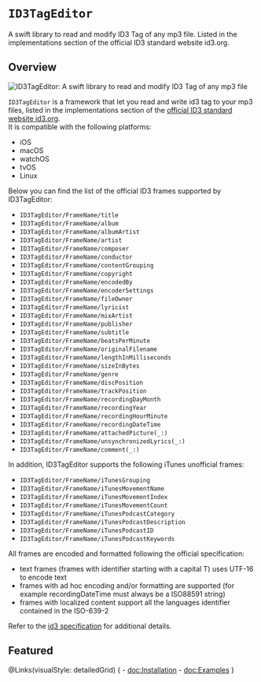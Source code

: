 # ``ID3TagEditor``

A swift library to read and modify ID3 Tag of any mp3 file. Listed in the implementations section of the official ID3 standard website id3.org.

## Overview

![ID3TagEditor: A swift library to read and modify ID3 Tag of any mp3 file](https://raw.githubusercontent.com/chicio/ID3TagEditor/main/Assets/icon-logo-background.png 
"ID3TagEditor: A swift library to read and modify ID3 Tag of any mp3 file")

`ID3TagEditor` is a framework that let you read and write id3 tag to your mp3 files, listed in the implementations section of the [official ID3 standard website id3.org](http://id3.org/Implementations "id3.org swift").  
It is compatible with the following platforms:

* iOS
* macOS
* watchOS
* tvOS
* Linux 

Below you can find the list of the official ID3 frames supported by ID3TagEditor:

* ``ID3TagEditor/FrameName/title``
* ``ID3TagEditor/FrameName/album``
* ``ID3TagEditor/FrameName/albumArtist`` 
* ``ID3TagEditor/FrameName/artist``
* ``ID3TagEditor/FrameName/composer``
* ``ID3TagEditor/FrameName/conductor``
* ``ID3TagEditor/FrameName/contentGrouping``
* ``ID3TagEditor/FrameName/copyright``
* ``ID3TagEditor/FrameName/encodedBy``
* ``ID3TagEditor/FrameName/encoderSettings``
* ``ID3TagEditor/FrameName/fileOwner``
* ``ID3TagEditor/FrameName/lyricist``
* ``ID3TagEditor/FrameName/mixArtist``
* ``ID3TagEditor/FrameName/publisher``
* ``ID3TagEditor/FrameName/subtitle``
* ``ID3TagEditor/FrameName/beatsPerMinute``
* ``ID3TagEditor/FrameName/originalFilename``
* ``ID3TagEditor/FrameName/lengthInMilliseconds``
* ``ID3TagEditor/FrameName/sizeInBytes``
* ``ID3TagEditor/FrameName/genre``
* ``ID3TagEditor/FrameName/discPosition``
* ``ID3TagEditor/FrameName/trackPosition``
* ``ID3TagEditor/FrameName/recordingDayMonth``
* ``ID3TagEditor/FrameName/recordingYear``
* ``ID3TagEditor/FrameName/recordingHourMinute``
* ``ID3TagEditor/FrameName/recordingDateTime``
* ``ID3TagEditor/FrameName/attachedPicture(_:)``
* ``ID3TagEditor/FrameName/unsynchronizedLyrics(_:)``
* ``ID3TagEditor/FrameName/comment(_:)``

In addition, ID3TagEditor supports the following iTunes unofficial frames:

* ``ID3TagEditor/FrameName/iTunesGrouping``
* ``ID3TagEditor/FrameName/iTunesMovementName``
* ``ID3TagEditor/FrameName/iTunesMovementIndex``
* ``ID3TagEditor/FrameName/iTunesMovementCount``
* ``ID3TagEditor/FrameName/iTunesPodcastCategory``
* ``ID3TagEditor/FrameName/iTunesPodcastDescription``
* ``ID3TagEditor/FrameName/iTunesPodcastID``
* ``ID3TagEditor/FrameName/iTunesPodcastKeywords``

All frames are encoded and formatted following the official specification:
* text frames (frames with identifier starting with a capital T) uses UTF-16 to encode text
* frames with ad hoc encoding and/or formatting are supported (for example recordingDateTime must always be a ISO88591 string)
* frames with localized content support all the languages identifier contained in the ISO-639-2  

Refer to the [id3 specification](https://id3.org/Developer%20Information "id3 specification") for additional details.

## Featured

@Links(visualStyle: detailedGrid) {
    - <doc:Installation>
    - <doc:Examples>
}
